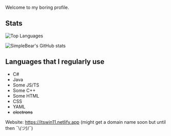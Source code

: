 Welcome to my boring profile.

## Stats

![Top Languages](https://github-readme-stats.vercel.app/api/top-langs/?username=itsWindows11&theme=dark)

![SimpleBear's GitHub stats](https://github-readme-stats.vercel.app/api?username=itsWindows11&theme=dark&show_icons=true&count_private=true)

## Languages that I regularly use
- C#
- Java
- Some JS/TS
- Some C++
- Some HTML
- CSS
- YAML
- ~~electrons~~

Website: https://itswin11.netlify.app (might get a domain name soon but until then ¯⁠\⁠_⁠(⁠ツ⁠)⁠_⁠/⁠¯)